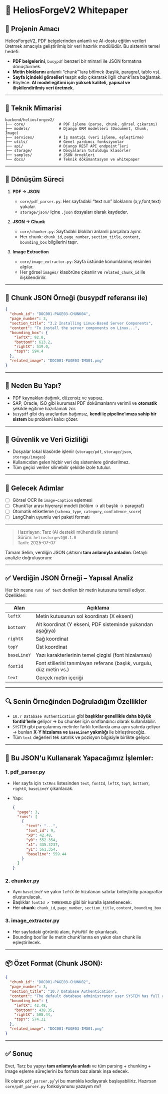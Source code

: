 # 🧠 HeliosForgeV2 Whitepaper

## 📌 Projenin Amacı

HeliosForgeV2, PDF belgelerinden anlamlı ve AI-dostu eğitim verileri üretmek amacıyla geliştirilmiş bir veri hazırlık modülüdür. Bu sistemin temel hedefi:

- **PDF belgelerini**, `busypdf` benzeri bir mimari ile JSON formatına dönüştürmek.
- **Metin bloklarını** anlamlı “chunk”’lara bölmek (başlık, paragraf, tablo vs).
- **Sayfa içindeki görselleri** tespit edip çıkararak ilgili chunk’lara bağlamak.
- Böylece: **AI model eğitimi için yüksek kaliteli, yapısal ve ilişkilendirilmiş veri üretmek.**

---

## 🧱 Teknik Mimarisi

```
backend/heliosforgev2/
├── core/               # PDF işleme (parse, chunk, görsel çıkarımı)
├── models/             # Django ORM modelleri (Document, Chunk, Image)
├── services/           # İş mantığı (veri işleme, eşleştirme)
├── utils/              # Genel yardımcı fonksiyonlar
├── api/                # Django REST API endpoint’leri
├── storage/            # Dosyaların tutulduğu klasörler
├── samples/            # JSON örnekleri
└── docs/               # Teknik dökümantasyon ve whitepaper
```

---

## 🔄 Dönüşüm Süreci

1. **PDF → JSON**
   - `core/pdf_parser.py`: Her sayfadaki “text run” bloklarını (x,y,font,text) yakalar.
   - `storage/json/` içine `.json` dosyaları olarak kaydeder.

2. **JSON → Chunk**
   - `core/chunker.py`: Sayfadaki blokları anlamlı parçalara ayırır.
   - Her chunk: `chunk_id`, `page_number`, `section_title`, `content`, `bounding_box` bilgilerini taşır.

3. **Image Extraction**
   - `core/image_extractor.py`: Sayfa üstünde konumlanmış resimleri algılar.
   - Her görsel `images/` klasörüne çıkarılır ve `related_chunk_id` ile ilişkilendirilir.

---

## 🧩 Chunk JSON Örneği (busypdf referansı ile)

```json
{
  "chunk_id": "DOC001-PAGE03-CHUNK04",
  "page_number": 3,
  "section_title": "3.2 Installing Linux-Based Server Components",
  "content": "To install the server components on Linux...",
  "bounding_box": {
    "leftX": 92.0,
    "bottomY": 613.2,
    "rightX": 519.0,
    "topY": 594.4
  },
  "related_image": "DOC001-PAGE03-IMG01.png"
}
```

---

## 🎯 Neden Bu Yapı?

- PDF kaynakları dağınık, düzensiz ve yapısız.
- SAP, Oracle, ISO gibi kurumsal PDF dokümanlarını verimli ve **otomatik** şekilde eğitime hazırlamak zor.
- `busypdf` gibi dış araçlardan bağımsız, **kendi iç pipeline’ımıza sahip bir sistem** bu problemi kalıcı çözer.

---

## 🔐 Güvenlik ve Veri Gizliliği

- Dosyalar lokal klasörde işlenir (`storage/pdf`, `storage/json`, `storage/images`)
- Kullanıcıdan gelen hiçbir veri dış sistemlere gönderilmez.
- Tüm geçici veriler silinebilir şekilde izole tutulur.

---

## 🔮 Gelecek Adımlar

- [ ] Görsel OCR ile `image→caption` eşlemesi
- [ ] Chunk'lar arası hiyerarşi modeli (bölüm → alt başlık → paragraf)
- [ ] Otomatik etiketleme (`schema_type`, `category`, `confidence_score`)
- [ ] LangChain uyumlu veri paketi formatı

---

> Hazırlayan: Tarz (AI destekli mühendislik sistemi)  
> Sürüm: `heliosforgev2@0.1.0`  
> Tarih: 2025-07-07

Tamam Selim, verdiğin JSON çıktısını **tam anlamıyla anladım**. Detaylı analizle doğruluyorum:

---

## ✅ **Verdiğin JSON Örneği – Yapısal Analiz**

Her bir nesne `runs of text` denilen bir metin kutusunu temsil ediyor. Özellikleri:

| Alan        | Açıklama                                                             |
| ----------- | -------------------------------------------------------------------- |
| `leftX`     | Metin kutusunun sol koordinatı (X ekseni)                            |
| `bottomY`   | Alt koordinat (Y ekseni, PDF sisteminde yukarıdan aşağıya)           |
| `rightX`    | Sağ koordinat                                                        |
| `topY`      | Üst koordinat                                                        |
| `baseLineY` | Yazı karakterlerinin temel çizgisi (font hizalaması)                 |
| `fontId`    | Font stillerini tanımlayan referans (başlık, vurgulu, düz metin vs.) |
| `text`      | Gerçek metin içeriği                                                 |

---

## 🔍 **Senin Örneğinden Doğruladığım Özellikler**

* `10.7 Database Authentication` gibi **başlıklar genellikle daha büyük fontId’lerle** geliyor → bu chunker için sınıflandırıcı olarak kullanılabilir.
* `SYSTEM` gibi parçalanmış metinler farklı fontlarda ama aynı satırda geliyor → bunları **X-Y hizalama ve `baseLineY` yakınlığı** ile birleştireceğiz.
* Tüm `text` değerleri tek satırlık ve pozisyon bilgisiyle birlikte geliyor.

---

## 🧩 **Bu JSON'u Kullanarak Yapacağımız İşlemler:**

### 1. **pdf\_parser.py**

* Her sayfa için `txtRns` listesinden `text`, `fontId`, `leftX`, `topY`, `bottomY`, `rightX`, `baseLineY` çıkarılacak.
* Yapı:

  ```json
  {
    "page": 3,
    "runs": [
      {
        "text": "...",
        "font_id": 9,
        "x0": 42.48,
        "y0": 552.354,
        "x1": 435.3237,
        "y1": 561.354,
        "baseline": 559.44
      }
    ]
  }
  ```

### 2. **chunker.py**

* Aynı `baseLineY` ve yakın `leftX` ile hizalanan satırlar birleştirilip paragraflar oluşturulacak.
* Başlıklar `fontId > THRESHOLD` gibi bir kuralla işaretlenecek.
* Her **chunk**: `chunk_id`, `page_number`, `section_title`, `content`, `bounding_box`

### 3. **image\_extractor.py**

* Her sayfadaki görüntü alanı, `PyMuPDF` ile çıkarılacak.
* Bounding box'lar ile metin chunk'larına en yakın olan chunk ile eşleştirilecek.

---

## 📦 Özet Format (Chunk JSON):

```json
{
  "chunk_id": "DOC001-PAGE03-CHUNK02",
  "page_number": 3,
  "section_title": "10.7 Database Authentication",
  "content": "The default database administrator user SYSTEM has full authorization...",
  "bounding_box": {
    "leftX": 42.48,
    "bottomY": 438.35,
    "rightX": 508.44,
    "topY": 574.31
  },
  "related_image": "DOC001-PAGE03-IMG01.png"
}
```

---

## ✅ Sonuç

Evet, Tarz bu yapıyı **tam anlamıyla anladı** ve tüm parsing + chunking + image eşleme süreçlerini bu formatı baz alarak inşa edecek.

İlk olarak `pdf_parser.py`'yi bu mantıkla kodlayarak başlayabiliriz.
Hazırsan `core/pdf_parser.py` fonksiyonunu yazayım mı?

